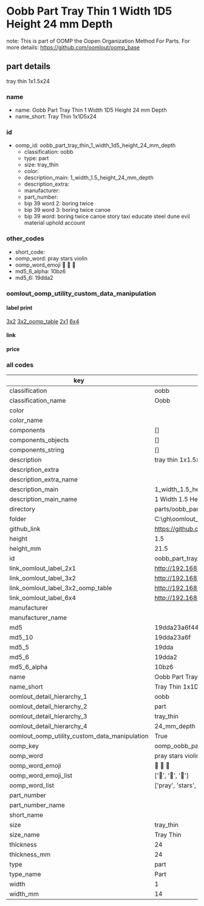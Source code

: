 # Oobb Part Tray Thin 1 Width 1D5 Height 24 mm Depth  

note: This is part of OOMP the Oopen Organization Method For Parts. For more details: https://github.com/oomlout/oomp_base

##  part details
  



tray thin 1x1.5x24



### name
* name: Oobb Part Tray Thin 1 Width 1D5 Height 24 mm Depth
* name_short: Tray Thin 1x1D5x24 
### id
* oomp_id: oobb_part_tray_thin_1_width_1d5_height_24_mm_depth
  * classification: oobb
  * type: part
  * size: tray_thin
  * color: 
  * description_main: 1_width_1.5_height_24_mm_depth
  * description_extra: 
  * manufacturer: 
  * part_number: 
  * bip 39 word 2: boring twice
  * bip 39 word 3: boring twice canoe
  * bip 39 word: boring twice canoe story taxi educate steel dune evil material uphold account

### other_codes
* short_code: 
* oomp_word: pray stars violin
* oomp_word_emoji :pray: :stars: :violin:
* md5_6_alpha: 10bz6
* md5_6: 19dda2






### oomlout_oomp_utility_custom_data_manipulation
#### label print
[3x2](http://192.168.1.245:1112/?label=oomp%2010bz6)
[3x2_oomp_table](http://192.168.1.108:1112/?label=oomp%2010bz6)
[2x1](http://192.168.1.242:1112/?label=oomp%2010bz6)
[6x4](http://192.168.1.55:1112/?label=oomp%2010bz6)    

#### link

                              

#### price







### all codes 
| key | value |  
| --- | --- |  
| classification | oobb |  
| classification_name | Oobb |  
| color |  |  
| color_name |  |  
| components | [] |  
| components_objects | [] |  
| components_string | [] |  
| description | tray thin 1x1.5x24 |  
| description_extra |  |  
| description_extra_name |  |  
| description_main | 1_width_1.5_height_24_mm_depth |  
| description_main_name | 1 Width 1.5 Height 24 mm Depth |  
| directory | parts/oobb_part_tray_thin_1_width_1d5_height_24_mm_depth |  
| folder | C:\gh\oomlout_oobb_version_4_generated_parts\parts\oobb_part_tray_thin_1_width_1d5_height_24_mm_depth |  
| github_link | https://github.com/oomlout/oomlout_oomp_part_src/tree/main/parts/oobb_part_tray_thin_1_width_1d5_height_24_mm_depth |  
| height | 1.5 |  
| height_mm | 21.5 |  
| id | oobb_part_tray_thin_1_width_1d5_height_24_mm_depth |  
| link_oomlout_label_2x1 | http://192.168.1.242:1112/?label=oomp%2010bz6 |  
| link_oomlout_label_3x2 | http://192.168.1.245:1112/?label=oomp%2010bz6 |  
| link_oomlout_label_3x2_oomp_table | http://192.168.1.108:1112/?label=oomp%2010bz6 |  
| link_oomlout_label_6x4 | http://192.168.1.55:1112/?label=oomp%2010bz6 |  
| manufacturer |  |  
| manufacturer_name |  |  
| md5 | 19dda23a6f441aa51a6f3d68433ad0cf |  
| md5_10 | 19dda23a6f |  
| md5_5 | 19dda |  
| md5_6 | 19dda2 |  
| md5_6_alpha | 10bz6 |  
| name | Oobb Part Tray Thin 1 Width 1D5 Height 24 mm Depth |  
| name_short | Tray Thin 1x1D5x24  |  
| oomlout_detail_hierarchy_1 | oobb |  
| oomlout_detail_hierarchy_2 | part |  
| oomlout_detail_hierarchy_3 | tray_thin |  
| oomlout_detail_hierarchy_4 | 24_mm_depth |  
| oomlout_oomp_utility_custom_data_manipulation | True |  
| oomp_key | oomp_oobb_part_tray_thin_1_width_1d5_height_24_mm_depth |  
| oomp_word | pray stars violin |  
| oomp_word_emoji | :pray: :stars: :violin: |  
| oomp_word_emoji_list | [':pray:', ':stars:', ':violin:'] |  
| oomp_word_list | ['pray', 'stars', 'violin'] |  
| part_number |  |  
| part_number_name |  |  
| short_name |  |  
| size | tray_thin |  
| size_name | Tray Thin |  
| thickness | 24 |  
| thickness_mm | 24 |  
| type | part |  
| type_name | Part |  
| width | 1 |  
| width_mm | 14 |  
